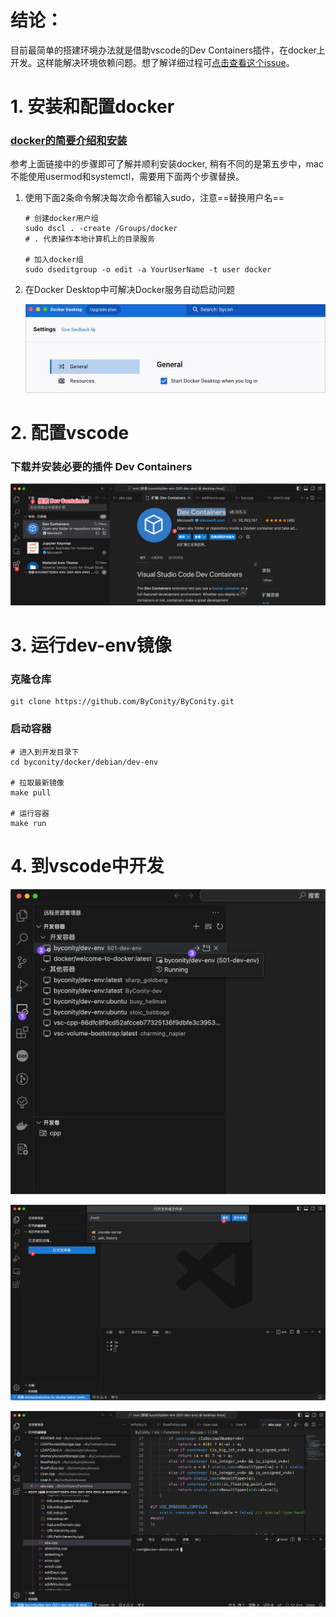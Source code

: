 

# 结论： 

目前最简单的搭建环境办法就是借助vscode的Dev Containers插件，在docker上开发。这样能解决环境依赖问题。想了解详细过程可[点击查看这个issue](https://github.com/ByConity/ByConity/issues/822)。

# 1. 安装和配置docker 

### [docker的简要介绍和安装](https://www.ruanyifeng.com/blog/2018/02/docker-tutorial.html)

参考上面链接中的步骤即可了解并顺利安装docker, 稍有不同的是第五步中，mac不能使用usermod和systemctl，需要用下面两个步骤替换。

1.   使用下面2条命令解决每次命令都输入sudo，注意==替换用户名==

     ```shell
     # 创建docker用户组
     sudo dscl . -create /Groups/docker
     # . 代表操作本地计算机上的目录服务
     
     # 加入docker组
     sudo dseditgroup -o edit -a YourUserName -t user docker
     ```

2.   在Docker Desktop中可解决Docker服务自动启动问题

     ![CleanShot 2023-10-25 at 19.45.04@2x](./assets/CleanShot%202023-10-25%20at%2019.45.04@2x.jpg)



#  2. 配置vscode

### 下载并安装必要的插件 Dev Containers

![CleanShot 2023-10-25 at 19.51.48@2x](./assets/CleanShot%202023-10-25%20at%2019.51.48@2x.jpg)



# 3. 运行dev-env镜像

### 克隆仓库 

```shell
git clone https://github.com/ByConity/ByConity.git 
```

### 启动容器 

```shell
# 进入到开发目录下
cd byconity/docker/debian/dev-env

# 拉取最新镜像
make pull

# 运行容器
make run
```



# 4. 到vscode中开发

![CleanShot 2023-10-25 at 21.29.01@2x](./assets/CleanShot%202023-10-25%20at%2021.29.01@2x.jpg)

![CleanShot 2023-10-25 at 20.45.49@2x](assets/CleanShot%202023-10-25%20at%2020.45.49@2x.jpg)

![CleanShot 2023-10-25 at 21.30.20@2x](assets/CleanShot%202023-10-25%20at%2021.30.20@2x.jpg)
